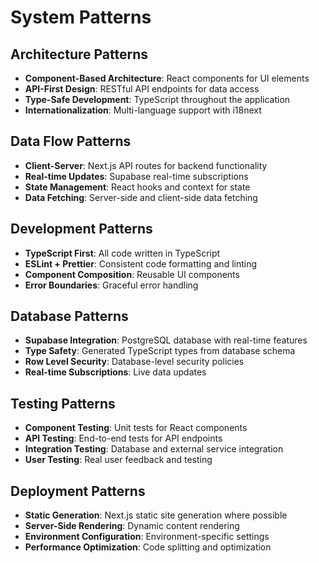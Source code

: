 # System Patterns

## Architecture Patterns
- **Component-Based Architecture**: React components for UI elements
- **API-First Design**: RESTful API endpoints for data access
- **Type-Safe Development**: TypeScript throughout the application
- **Internationalization**: Multi-language support with i18next

## Data Flow Patterns
- **Client-Server**: Next.js API routes for backend functionality
- **Real-time Updates**: Supabase real-time subscriptions
- **State Management**: React hooks and context for state
- **Data Fetching**: Server-side and client-side data fetching

## Development Patterns
- **TypeScript First**: All code written in TypeScript
- **ESLint + Prettier**: Consistent code formatting and linting
- **Component Composition**: Reusable UI components
- **Error Boundaries**: Graceful error handling

## Database Patterns
- **Supabase Integration**: PostgreSQL database with real-time features
- **Type Safety**: Generated TypeScript types from database schema
- **Row Level Security**: Database-level security policies
- **Real-time Subscriptions**: Live data updates

## Testing Patterns
- **Component Testing**: Unit tests for React components
- **API Testing**: End-to-end tests for API endpoints
- **Integration Testing**: Database and external service integration
- **User Testing**: Real user feedback and testing

## Deployment Patterns
- **Static Generation**: Next.js static site generation where possible
- **Server-Side Rendering**: Dynamic content rendering
- **Environment Configuration**: Environment-specific settings
- **Performance Optimization**: Code splitting and optimization

